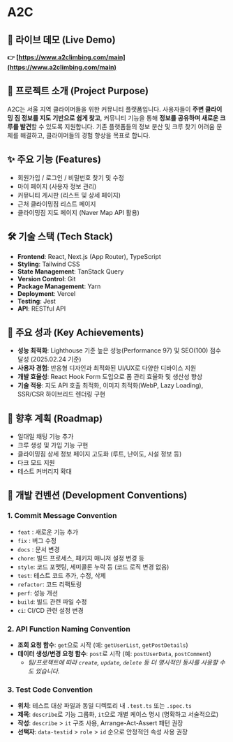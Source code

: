 # A2C

## 🔗 라이브 데모 (Live Demo)

**👉 [https://www.a2climbing.com/main](https://www.a2climbing.com/main)**

## 🚩 프로젝트 소개 (Project Purpose)

A2C는 서울 지역 클라이머들을 위한 커뮤니티 플랫폼입니다. 사용자들이 **주변 클라이밍 짐 정보를 지도 기반으로 쉽게 찾고**, 커뮤니티 기능을 통해 **정보를 공유하며 새로운 크루를 발견**할 수 있도록 지원합니다. 기존 플랫폼들의 정보 분산 및 크루 찾기 어려움 문제를 해결하고, 클라이머들의 경험 향상을 목표로 합니다.
<br>

## ✨ 주요 기능 (Features)

* 회원가입 / 로그인 / 비밀번호 찾기 및 수정
* 마이 페이지 (사용자 정보 관리)
* 커뮤니티 게시판 (리스트 및 상세 페이지)
* 근처 클라이밍짐 리스트 페이지
* 클라이밍짐 지도 페이지 (Naver Map API 활용)

## 🛠️ 기술 스택 (Tech Stack)

* **Frontend**: React, Next.js (App Router), TypeScript
* **Styling**: Tailwind CSS
* **State Management**: TanStack Query
* **Version Control**: Git
* **Package Management**: Yarn
* **Deployment**: Vercel
* **Testing**: Jest
* **API**: RESTful API

## 🚀 주요 성과 (Key Achievements)

* **성능 최적화**: Lighthouse 기준 높은 성능(Performance 97) 및 SEO(100) 점수 달성 (2025.02.24 기준)
* **사용자 경험**: 반응형 디자인과 최적화된 UI/UX로 다양한 디바이스 지원
* **개발 효율성**: React Hook Form 도입으로 폼 관리 효율화 및 생산성 향상
* **기술 적용**: 지도 API 호출 최적화, 이미지 최적화(WebP, Lazy Loading), SSR/CSR 하이브리드 렌더링 구현

## 🧭 향후 계획 (Roadmap)

* 일대일 채팅 기능 추가
* 크루 생성 및 가입 기능 구현
* 클라이밍짐 상세 정보 페이지 고도화 (루트, 난이도, 시설 정보 등)
* 다크 모드 지원
* 테스트 커버리지 확대

## 📝 개발 컨벤션 (Development Conventions)

### 1. Commit Message Convention

-   `feat` : 새로운 기능 추가
-   `fix` : 버그 수정
-   `docs` : 문서 변경
-   `chore`: 빌드 프로세스, 패키지 매니저 설정 변경 등
-   `style`: 코드 포맷팅, 세미콜론 누락 등 (코드 로직 변경 없음)
-   `test`: 테스트 코드 추가, 수정, 삭제
-   `refactor`: 코드 리팩토링
-   `perf`: 성능 개선
-   `build`: 빌드 관련 파일 수정
-   `ci`: CI/CD 관련 설정 변경

### 2. API Function Naming Convention

-   **조회 요청 함수**: `get`으로 시작 (예: `getUserList`, `getPostDetails`)
-   **데이터 생성/변경 요청 함수**: `post`로 시작 (예: `postUserData`, `postComment`)
    * *팀/프로젝트에 따라 `create`, `update`, `delete` 등 더 명시적인 동사를 사용할 수도 있습니다.*

### 3. Test Code Convention

-   **위치**: 테스트 대상 파일과 동일 디렉토리 내 `.test.ts` 또는 `.spec.ts`
-   **제목**: `describe`로 기능 그룹화, `it`으로 개별 케이스 명시 (명확하고 서술적으로)
-   **작성**: `describe` > `it` 구조 사용, Arrange-Act-Assert 패턴 권장
-   **선택자**: `data-testid` > `role` > `id` 순으로 안정적인 속성 사용 권장